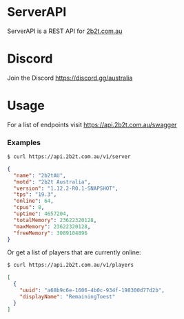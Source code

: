 # ServerAPI

ServerAPI is a REST API for [2b2t.com.au](https://2b2t.com.au) 

# Discord

Join the Discord https://discord.gg/australia

# Usage

For a list of endpoints visit https://api.2b2t.com.au/swagger

### Examples

```bash
$ curl https://api.2b2t.com.au/v1/server
```
```json
{
  "name": "2b2tAU",
  "motd": "2b2t Australia",
  "version": "1.12.2-R0.1-SNAPSHOT",
  "tps": "19.3",
  "online": 64,
  "cpus": 8,
  "uptime": 4657204,
  "totalMemory": 23622320128,
  "maxMemory": 23622320128,
  "freeMemory": 3089104896
}
```

Or get a list of players that are currently online:

```bash
$ curl https://api.2b2t.com.au/v1/players
```
```json
[
  {
    "uuid": "a68b9c6e-1606-4b0c-934f-198300d77d2b",
    "displayName": "RemainingToest"
  }
]
```